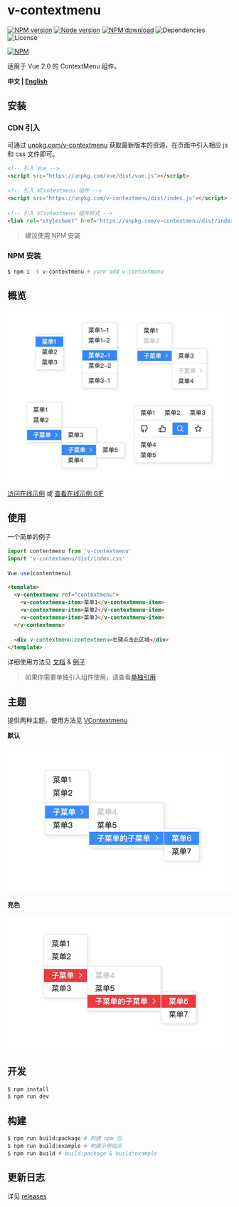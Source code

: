 # v-contextmenu

[![NPM version][badge-npm-version]][url-npm]
[![Node version][badge-node-version]][url-npm]
[![NPM download][badge-npm-download]][url-npm]
![Dependencies][badge-dependencies]
![License][badge-license]

[![NPM][image-npm]][url-npm]

适用于 Vue 2.0 的 ContextMenu 组件。

**中文 | [English](./README_en.md)**

## 安装

### CDN 引入

可通过 [unpkg.com/v-contextmenu](https://unpkg.com/v-contextmenu/) 获取最新版本的资源，在页面中引入相应 js 和 css 文件即可。

``` html
<!-- 引入 Vue -->
<script src="https://unpkg.com/vue/dist/vue.js"></script>

<!-- 引入 VContextmenu 组件 -->
<script src="https://unpkg.com/v-contextmenu/dist/index.js"></script>

<!-- 引入 VContextmenu 组件样式 -->
<link rel="stylesheet" href="https://unpkg.com/v-contextmenu/dist/index.css">
```

> 建议使用 NPM 安装

### NPM 安装

```bash
$ npm i -S v-contextmenu # yarn add v-contextmenu
```

## 概览

![概览](./docs/images/gallery.jpg)

[访问在线示例](https://snokier.github.io/v-contextmenu) 或 [查看在线示例 GIF](./docs/images/example.gif)

## 使用

一个简单的例子

```javascript
import contentmenu from 'v-contextmenu'
import 'v-contextmenu/dist/index.css'

Vue.use(contentmenu)
```

```html
<template>
  <v-contextmenu ref="contextmenu">
    <v-contextmenu-item>菜单1</v-contextmenu-item>
    <v-contextmenu-item>菜单2</v-contextmenu-item>
    <v-contextmenu-item>菜单3</v-contextmenu-item>
  </v-contextmenu>

  <div v-contextmenu:contextmenu>右键点击此区域</div>
</template>
```

详细使用方法见 [文档](./docs/usage.md) & [例子](./examples)

> 如果你需要单独引入组件使用，请查看[单独引用](./examples/Stoneless.vue)

## 主题

提供两种主题，使用方法见 [VContextmenu](./docs/usage.md#vcontextmenu)

**默认**

![default](./docs/images/default.jpg)

**亮色**

![bright](./docs/images/bright.jpg)

## 开发

```bash
$ npm install
$ npm run dev
```

## 构建

```bash
$ npm run build:package # 构建 npm 包
$ npm run build:example # 构建示例站点
$ npm run build # build:package & build:example
```

## 更新日志

详见 [releases][url-releases]


[badge-npm-version]: https://img.shields.io/npm/v/v-contextmenu.svg
[badge-node-version]: https://img.shields.io/node/v/v-contextmenu.svg
[badge-npm-download]: https://img.shields.io/npm/dt/v-contextmenu.svg
[badge-license]: https://img.shields.io/github/license/snokier/v-contextmenu.svg
[badge-dependencies]: https://img.shields.io/david/dev/snokier/v-contextmenu.svg

[url-npm]: https://npmjs.org/package/v-contextmenu
[url-dependencies]: https://david-dm.org/vkbansal/v-contextmenu
[url-releases]: https://github.com/snokier/v-contextmenu/releases

[image-npm]: https://nodei.co/npm/v-contextmenu.png
